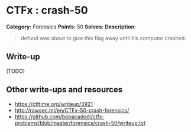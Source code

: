 # CTFx : crash-50

**Category:** Forensics
**Points:** 50
**Solves:** 
**Description:**

> defund was about to give this flag away until his computer crashed.

## Write-up

(TODO)

## Other write-ups and resources

* https://ctftime.org/writeup/3921
* http://rawsec.ml/en/CTFx-50-crash-forensics/
* https://github.com/bobacadodl/ctfx-problems/blob/master/forensics/crash-50/writeup.txt
